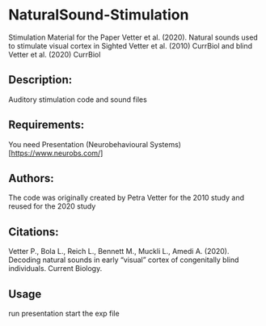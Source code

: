 # NaturalSound-Stimulation
Stimulation Material for the Paper Vetter et al. (2020). Natural sounds used to stimulate visual cortex in Sighted Vetter et al. (2010) CurrBiol and blind Vetter et al.  (2020) CurrBiol 

## Description: 
Auditory stimulation code and sound files 

## Requirements:
You need Presentation (Neurobehavioural Systems)[https://www.neurobs.com/]

## Authors: 
The code was originally created by Petra Vetter for the 2010 study and reused for the 2020 study

## Citations:  
Vetter P., Bola L., Reich L., Bennett M., Muckli L., Amedi A. (2020). Decoding natural sounds in early “visual” cortex of congenitally blind individuals. Current Biology.

## Usage 
run presentation start the exp file
